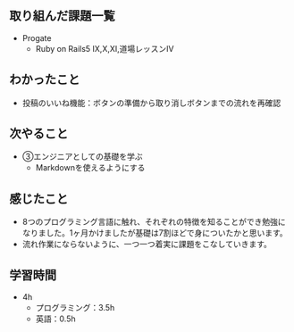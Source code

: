 ## 取り組んだ課題一覧
- Progate
  - Ruby on Rails5 Ⅸ,Ⅹ,Ⅺ,道場レッスンⅣ
## わかったこと
- 投稿のいいね機能：ボタンの準備から取り消しボタンまでの流れを再確認
## 次やること
- ③エンジニアとしての基礎を学ぶ
  - Markdownを使えるようにする
## 感じたこと
- 8つのプログラミング言語に触れ、それぞれの特徴を知ることができ勉強になりました。1ヶ月かけましたが基礎は7割ほどで身についたかと思います。
- 流れ作業にならないように、一つ一つ着実に課題をこなしていきます。
## 学習時間
- 4h
  - プログラミング：3.5h
  - 英語：0.5h

